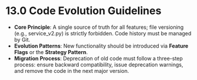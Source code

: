 # **13.0 Code Evolution Guidelines**

* **Core Principle**: A single source of truth for all features; file versioning (e.g., service\_v2.py) is strictly forbidden. Code history must be managed by Git.
* **Evolution Patterns**: New functionality should be introduced via **Feature Flags** or the **Strategy Pattern**.
* **Migration Process**: Deprecation of old code must follow a three-step process: ensure backward compatibility, issue deprecation warnings, and remove the code in the next major version.
